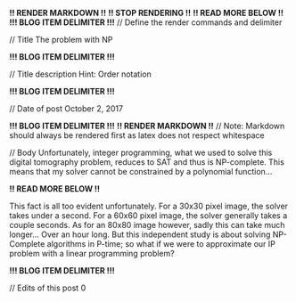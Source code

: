 **!! RENDER MARKDOWN !!**
**!! STOP RENDERING !!**
**!! READ MORE BELOW !!**
**!!! BLOG ITEM DELIMITER !!!**
// Define the render commands and delimiter

// Title
The problem with NP

**!!! BLOG ITEM DELIMITER !!!**

// Title description
Hint: Order notation

**!!! BLOG ITEM DELIMITER !!!**

// Date of post 
October 2, 2017

**!!! BLOG ITEM DELIMITER !!!**
**!! RENDER MARKDOWN !!**
// Note: Markdown should always be rendered first as latex does not respect whitespace

// Body
Unfortunately, integer programming, what we used to solve this digital tomography problem, reduces to SAT and thus is NP-complete. This means that my solver cannot be constrained by a polynomial function...

**!! READ MORE BELOW !!**

This fact is all too evident unfortunately. For a 30x30 pixel image, the solver takes under a second. For a 60x60 pixel image, the solver generally takes a couple seconds. As for an 80x80 image however, sadly this can take much longer... Over an hour long. But this independent study is about solving NP-Complete algorithms in P-time; so what if we were to approximate our IP problem with a linear programming problem?

**!!! BLOG ITEM DELIMITER !!!**

// Edits of this post
0
